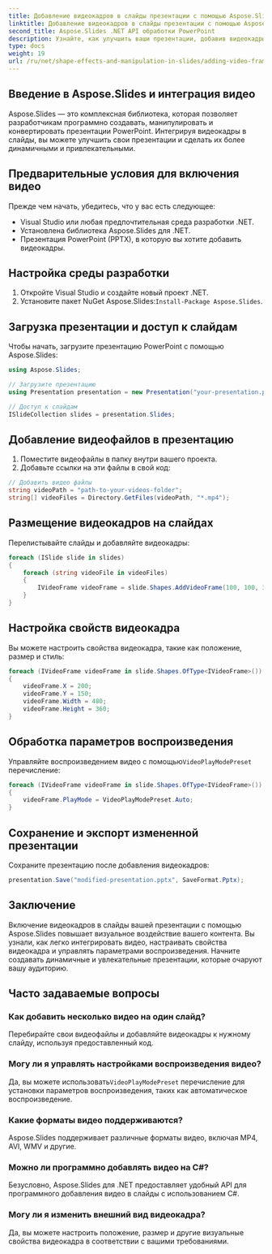 ```yaml
---
title: Добавление видеокадров в слайды презентации с помощью Aspose.Slides
linktitle: Добавление видеокадров в слайды презентации с помощью Aspose.Slides
second_title: Aspose.Slides .NET API обработки PowerPoint
description: Узнайте, как улучшить ваши презентации, добавив видеокадры с помощью Aspose.Slides для .NET. Легко создавайте привлекательный и интерактивный контент.
type: docs
weight: 19
url: /ru/net/shape-effects-and-manipulation-in-slides/adding-video-frames/
---
```


## Введение в Aspose.Slides и интеграция видео

Aspose.Slides — это комплексная библиотека, которая позволяет разработчикам программно создавать, манипулировать и конвертировать презентации PowerPoint. Интегрируя видеокадры в слайды, вы можете улучшить свои презентации и сделать их более динамичными и привлекательными.

## Предварительные условия для включения видео

Прежде чем начать, убедитесь, что у вас есть следующее:

- Visual Studio или любая предпочтительная среда разработки .NET.
- Установлена библиотека Aspose.Slides для .NET.
- Презентация PowerPoint (PPTX), в которую вы хотите добавить видеокадры.

## Настройка среды разработки

1. Откройте Visual Studio и создайте новый проект .NET.
2.  Установите пакет NuGet Aspose.Slides:`Install-Package Aspose.Slides`.

## Загрузка презентации и доступ к слайдам

Чтобы начать, загрузите презентацию PowerPoint с помощью Aspose.Slides:

```csharp
using Aspose.Slides;

// Загрузите презентацию
using Presentation presentation = new Presentation("your-presentation.pptx");

// Доступ к слайдам
ISlideCollection slides = presentation.Slides;
```

## Добавление видеофайлов в презентацию

1. Поместите видеофайлы в папку внутри вашего проекта.
2. Добавьте ссылки на эти файлы в свой код:

```csharp
// Добавить видео файлы
string videoPath = "path-to-your-videos-folder";
string[] videoFiles = Directory.GetFiles(videoPath, "*.mp4");
```

## Размещение видеокадров на слайдах

Перелистывайте слайды и добавляйте видеокадры:

```csharp
foreach (ISlide slide in slides)
{
    foreach (string videoFile in videoFiles)
    {
        IVideoFrame videoFrame = slide.Shapes.AddVideoFrame(100, 100, 320, 240, videoFile);
    }
}
```

## Настройка свойств видеокадра

Вы можете настроить свойства видеокадра, такие как положение, размер и стиль:

```csharp
foreach (IVideoFrame videoFrame in slide.Shapes.OfType<IVideoFrame>())
{
    videoFrame.X = 200;
    videoFrame.Y = 150;
    videoFrame.Width = 480;
    videoFrame.Height = 360;
}
```

## Обработка параметров воспроизведения

 Управляйте воспроизведением видео с помощью`VideoPlayModePreset` перечисление:

```csharp
foreach (IVideoFrame videoFrame in slide.Shapes.OfType<IVideoFrame>())
{
    videoFrame.PlayMode = VideoPlayModePreset.Auto;
}
```

## Сохранение и экспорт измененной презентации

Сохраните презентацию после добавления видеокадров:

```csharp
presentation.Save("modified-presentation.pptx", SaveFormat.Pptx);
```

## Заключение

Включение видеокадров в слайды вашей презентации с помощью Aspose.Slides повышает визуальное воздействие вашего контента. Вы узнали, как легко интегрировать видео, настраивать свойства видеокадра и управлять параметрами воспроизведения. Начните создавать динамичные и увлекательные презентации, которые очаруют вашу аудиторию.

## Часто задаваемые вопросы

### Как добавить несколько видео на один слайд?

Перебирайте свои видеофайлы и добавляйте видеокадры к нужному слайду, используя предоставленный код.

### Могу ли я управлять настройками воспроизведения видео?

 Да, вы можете использовать`VideoPlayModePreset` перечисление для установки параметров воспроизведения, таких как автоматическое воспроизведение.

### Какие форматы видео поддерживаются?

Aspose.Slides поддерживает различные форматы видео, включая MP4, AVI, WMV и другие.

### Можно ли программно добавлять видео на C#?

Безусловно, Aspose.Slides для .NET предоставляет удобный API для программного добавления видео в слайды с использованием C#.

### Могу ли я изменить внешний вид видеокадра?

Да, вы можете настроить положение, размер и другие визуальные свойства видеокадра в соответствии с вашими требованиями.